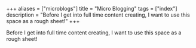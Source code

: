+++
aliases = ["microblogs"]
title = "Micro Blogging"
tags = ["index"]
description = "Before I get into full time content creating, I want to use this space as a rough sheet!"
+++

Before I get into full time content creating, I want to use this space as a rough sheet!